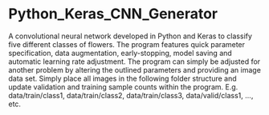 # Python_Keras_CNN_Generator
A convolutional neural network developed in Python and Keras to classify five different classes of flowers. The program features quick parameter specification, data augmentation, early-stopping, model saving and automatic learning rate adjustment. The program can simply be adjusted for another problem by altering the outlined parameters and providing an image data set. Simply place all images in the following folder structure and update validation and training sample counts within the program. E.g. data/train/class1, data/train/class2, data/train/class3, data/valid/class1, ..., etc.
